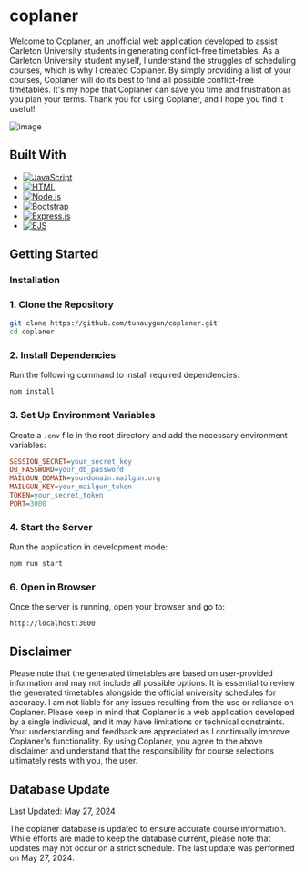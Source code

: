 # coplaner
<!-- ![Home page of coplaner](https://github.com/tunauygun/coplaner/blob/main/doc/img/schedulePage.png) -->

Welcome to Coplaner, an unofficial web application developed to assist Carleton University students in generating conflict-free timetables. As a Carleton University student myself, I understand the struggles of scheduling courses, which is why I created Coplaner. By simply providing a list of your courses, Coplaner will do its best to find all possible conflict-free timetables. It's my hope that Coplaner can save you time and frustration as you plan your terms. Thank you for using Coplaner, and I hope you find it useful!

![image](https://github.com/user-attachments/assets/050960b8-87d4-40c3-9b7c-40e736697c34)

## Built With

* [![JavaScript][JavaScript.com]][JavaScript-url]
* [![HTML][HTML.com]][HTML-url]
* [![Node.js][Node.js.com]][Node.js-url]
* [![Bootstrap][Bootstrap.com]][Bootstrap-url]
* [![Express.js][Express.js.com]][Express.js-url]
* [![EJS][EJS.com]][EJS-url]

## Getting Started

### Installation

### 1. Clone the Repository
```sh
git clone https://github.com/tunauygun/coplaner.git
cd coplaner
```

### 2. Install Dependencies
Run the following command to install required dependencies:
```sh
npm install
```

### 3. Set Up Environment Variables
Create a `.env` file in the root directory and add the necessary environment variables:
```ini
SESSION_SECRET=your_secret_key
DB_PASSWORD=your_db_password
MAILGUN_DOMAIN=yourdomain.mailgun.org
MAILGUN_KEY=your_mailgun_token
TOKEN=your_secret_token
PORT=3000
```

### 4. Start the Server
Run the application in development mode:
```sh
npm run start
```

### 6. Open in Browser
Once the server is running, open your browser and go to:
```
http://localhost:3000
```

## Disclaimer
Please note that the generated timetables are based on user-provided information and may not include all possible options. It is essential to review the generated timetables alongside the official university schedules for accuracy. I am not liable for any issues resulting from the use or reliance on Coplaner. Please keep in mind that Coplaner is a web application developed by a single individual, and it may have limitations or technical constraints. Your understanding and feedback are appreciated as I continually improve Coplaner's functionality. By using Coplaner, you agree to the above disclaimer and understand that the responsibility for course selections ultimately rests with you, the user.

## Database Update
Last Updated: May 27, 2024

The coplaner database is updated to ensure accurate course information. While efforts are made to keep the database current, please note that updates may not occur on a strict schedule. The last update was performed on May 27, 2024.

<!-- MARKDOWN LINKS & IMAGES -->
<!-- https://www.markdownguide.org/basic-syntax/#reference-style-links -->
[product-screenshot]: images/screenshot.png
[JavaScript.com]: https://img.shields.io/badge/JavaScript-F7DF1E?style=for-the-badge&logo=javascript&logoColor=black
[JavaScript-url]: https://developer.mozilla.org/en-US/docs/Web/JavaScript
[HTML.com]: https://img.shields.io/badge/HTML5-E34F26?style=for-the-badge&logo=html5&logoColor=white
[HTML-url]: https://developer.mozilla.org/en-US/docs/Web/HTML
[Node.js.com]: https://img.shields.io/badge/Node.js-339933?style=for-the-badge&logo=node.js&logoColor=white
[Node.js-url]: https://nodejs.org/
[Bootstrap.com]: https://img.shields.io/badge/Bootstrap-563D7C?style=for-the-badge&logo=bootstrap&logoColor=white
[Bootstrap-url]: https://getbootstrap.com
[Express.js.com]: https://img.shields.io/badge/Express.js-000000?style=for-the-badge&logo=express&logoColor=white
[Express.js-url]: https://expressjs.com/
[EJS.com]: https://img.shields.io/badge/EJS-8A2BE2?style=for-the-badge&logo=ejs&logoColor=white
[EJS-url]: https://ejs.co/
